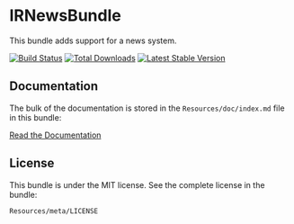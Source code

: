 IRNewsBundle
===============

This bundle adds support for a news system.

[![Build Status](https://secure.travis-ci.org/InformaticRevolution/IRNewsBundle.png?branch=master)](http://travis-ci.org/InformaticRevolution/IRNewsBundle) [![Total Downloads](https://poser.pugx.org/informaticrevolution/news-bundle/downloads.png)](https://packagist.org/packages/informaticrevolution/news-bundle) [![Latest Stable Version](https://poser.pugx.org/informaticrevolution/news-bundle/v/stable.png)](https://packagist.org/packages/informaticrevolution/news-bundle)

Documentation
-------------

The bulk of the documentation is stored in the `Resources/doc/index.md`
file in this bundle:

[Read the Documentation](https://github.com/InformaticRevolution/IRNewsBundle/blob/master/Resources/doc/index.md)

License
-------

This bundle is under the MIT license. See the complete license in the bundle:

    Resources/meta/LICENSE
